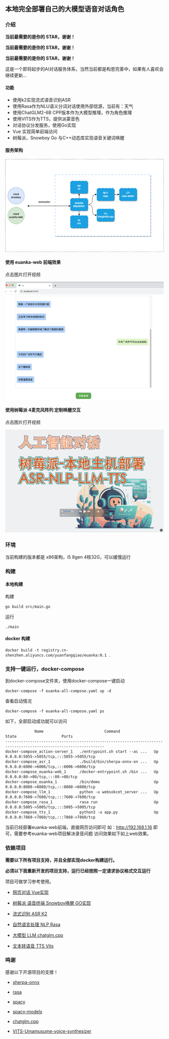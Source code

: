 本地完全部署自己的大模型语音对话角色
---
### 介绍

**当前最需要的是你的 STAR，谢谢！** 

**当前最需要的是你的 STAR，谢谢！** 

**当前最需要的是你的 STAR，谢谢！** 

这是一个即将起步的AI对话服务体系，当然当前都是构思完善中，如果有人喜欢会继续更新...

#### 功能
+ 使用k2实现流式语音识别ASR
+ 使用Rasa作为NLU语义分词对话使用外部信源，当前有：天气
+ 使用ChatGLM2-6B CPP版本作为大模型推理，作为角色推理
+ 使用VITS作为TTS，提供派蒙音色
+ 对话协议分发服务，使用Go实现
+ Vue 实现简单前端访问
+ 树莓派，Snowboy Go 与C++动态库实现语音关键词唤醒

#### 服务架构

![](.assets/architecture.drawio.png)

#### 使用 euanka-web 前端效果

点击图片打开视频

[![euanka-web](.assets/euanka-web.png)](https://www.bilibili.com/video/BV1kr4y1R7rL?t=15.0)

#### 使用树莓派 4麦克风阵列 定制唤醒交互

点击图片打开视频

[![](.assets/cover-2.jpg)](https://www.bilibili.com/video/BV12c411c7sz?t=47.7)

### 环境

当前构建的版本都是 x86架构，i5 8gen 4核32G，可以缓慢运行 

### 构建
#### 本地构建
构建
```
go build src/main.go
```

运行
```shell
./main
```
#### docker 构建

```
docker build -t registry.cn-shenzhen.aliyuncs.com/yuanfangqiao/euanka:0.1 .
```

### 支持一键运行，docker-compose

到docker-compose文件夹，使用docker-compose一键启动
```
docker-compose -f euanka-all-compose.yaml up -d
```

查看启动情况
```
docker-compose -f euanka-all-compose.yaml ps
```
如下，全部启动成功就可以访问
```
             Name                           Command               State                    Ports
------------------------------------------------------------------------------------------------------------------
docker-compose_action-server_1   ./entrypoint.sh start --ac ...   Up      0.0.0.0:5055->5055/tcp,:::5055->5055/tcp
docker-compose_asr_1             ./build/bin/sherpa-onnx-on ...   Up      0.0.0.0:6006->6006/tcp,:::6006->6006/tcp
docker-compose_euanka-web_1      /docker-entrypoint.sh /bin ...   Up      0.0.0.0:80->80/tcp,:::80->80/tcp
docker-compose_euanka_1          /bin/demo                        Up      0.0.0.0:8080->8080/tcp,:::8080->8080/tcp
docker-compose_llm_1             python -u websokcet_server ...   Up      0.0.0.0:7600->7600/tcp,:::7600->7600/tcp
docker-compose_rasa_1            rasa run                         Up      0.0.0.0:5005->5005/tcp,:::5005->5005/tcp
docker-compose_tts_1             python3 -u app.py                Up      0.0.0.0:7860->7860/tcp,:::7860->7860/tcp
```

当前已经部署euanka-web前端，直接网页访问即可 如：http://192.168.1.16 即可，需要参考euanka-web项目解决录音问题
访问效果如下如上web效果。


### 依赖项目

**需要以下所有项目支持，并且全部实现docker构建运行。**

**必须以下我重新开发的项目支持，运行已经按照一定请求协议格式交互运行**

项目可做学习参考使用。

- [网页对话 Vue实现]( https://github.com/yuanfangqiao/euanka-web.git)

- [树莓派 语音终端 Snowboy唤醒 GO实现]( https://github.com/yuanfangqiao/euanka-client.git)


- [流式识别 ASR K2]( https://github.com/yuanfangqiao/sherpa-onnx-euanka.git)

- [自然语言处理 NLP Rasa]( https://github.com/yuanfangqiao/euanka-rasa.git)

- [大模型 LLM chatglm.cpp]( https://github.com/yuanfangqiao/chatglm.cpp)

- [文本转语音 TTS Vits]( https://github.com/yuanfangqiao/VITS-Umamusume-voice-synthesizer.git)


### 鸣谢

感谢以下开源项目的支撑！ 

- [sherpa-onnx]( https://github.com/k2-fsa/sherpa-onnx.git)

- [rasa](https://github.com/RasaHQ/rasa.git)

- [spacy](https://github.com/explosion/spaCy.git)

- [spacy-models](https://github.com/explosion/spacy-models)

- [chatglm.cpp](https://github.com/li-plus/chatglm.cpp)

- [VITS-Umamusume-voice-synthesizer](https://huggingface.co/spaces/Plachta/VITS-Umamusume-voice-synthesizer)
